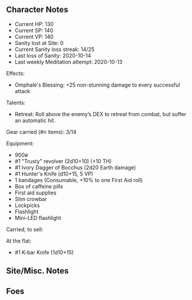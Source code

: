Character Notes
---------------
- Current HP: 130
- Current SP: 140
- Current VP: 140
- Sanity lost at Site: 0
- Current Sanity loss streak: 14/25
- Last loss of Sanity: 2020-10-14
- Last weekly Meditation attempt: 2020-10-13

Effects:
- Omphale's Blessing: +25 non-stunning damage to every successful attack

Talents:
- Retreat: Roll above the enemy’s DEX to retreat from combat, but suffer an automatic hit.

Gear carried (#n items): 3/14

Equipment:
- 900ø
- #1 "Trusty" revolver (2d10+10) (+10 TH)
- #1 Ivory Dagger of Bocchus (2d20 Earth damage)
- #1 Hunter's Knife (d10+15, 5 VP)
- 1 bandages (Consumable, +10% to one First Aid roll)
- Box of caffeine pills
- First aid supplies
- Slim crowbar
- Lockpicks
- Flashlight
- Mini-LED flashlight

Carried, to sell:

At the flat:
- #1 K-bar Knife (1d10+15)

Site/Misc. Notes
----------------


Foes
----

